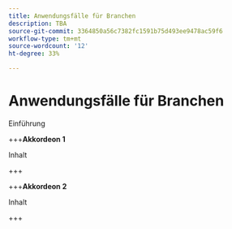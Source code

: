 ```yaml
---
title: Anwendungsfälle für Branchen
description: TBA
source-git-commit: 3364850a56c7382fc1591b75d493ee9478ac59f6
workflow-type: tm+mt
source-wordcount: '12'
ht-degree: 33%

---
```


# Anwendungsfälle für Branchen

Einführung

+++**Akkordeon 1**

Inhalt

+++

+++**Akkordeon 2**

Inhalt

+++
